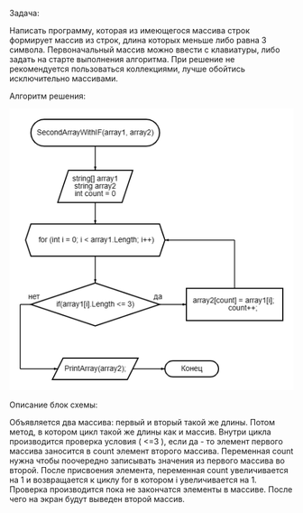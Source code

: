 
Задача:

Написать программу, которая из имеющегося массива строк формирует массив из строк, длина которых меньше либо равна 3 символа. Первоначальный массив можно ввести с клавиатуры, либо задать на старте выполнения алгоритма. При решение не рекомендуется пользоваться коллекциями, лучше обойтись исключительно массивами.

Алгоритм решения:

![блок схема](/diagram%20(1).png)

Описание блок схемы: 

Объявляется два массива: первый и вторый такой же длины. 
Потом метод, в котором цикл такой же длины как и массив. Внутри цикла производится проверка условия ( <=3 ), если да - то элемент первого массива заносится в count элемент второго массива. Переменная count нужна чтобы поочередно записывать значения  из первого массива во второй. После присвоения элемента, переменная count увеличивается на 1 и возвращается к циклу for в котором i увеличивается на 1. Проверка производится пока не закончатся элементы в массиве. После чего на экран будут выведен второй массив.
